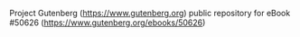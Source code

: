 Project Gutenberg (https://www.gutenberg.org) public repository for
eBook #50626 (https://www.gutenberg.org/ebooks/50626)
